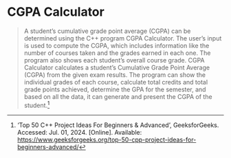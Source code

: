 # CGPA Calculator

> A student’s cumulative grade point average (CGPA) can be determined using the C++ program CGPA Calculator. The user’s input is used to compute the CGPA, which includes information like the number of courses taken and the grades earned in each one. The program also shows each student’s overall course grade. CGPA Calculator calculates a student’s Cumulative Grade Point Average (CGPA) from the given exam results. The program can show the individual grades of each course, calculate total credits and total grade points achieved, determine the GPA for the semester, and based on all the data, it can generate and present the CGPA of the student.[^1]

[^1]: ‘Top 50 C++ Project Ideas For Beginners & Advanced’, GeeksforGeeks. Accessed: Jul. 01, 2024. [Online]. Available: https://www.geeksforgeeks.org/top-50-cpp-project-ideas-for-beginners-advanced/
